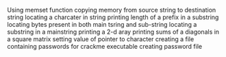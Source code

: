 Using memset function
copying memory from source string to destination string
locating a charcater in string
printing length of a prefix in a substring
locating bytes present in both main tsring and sub-string
locating a substring in a mainstring
printing a 2-d aray
printing sums of a diagonals in a square matrix
setting value of pointer to character
creating a file containing passwords for crackme executable
creating password file
